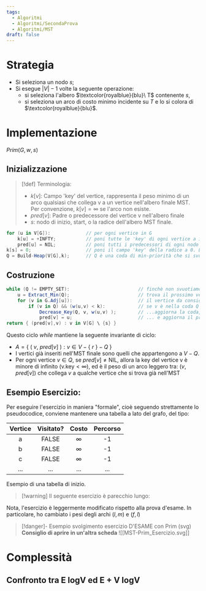 ```yaml
---
tags:
  - Algoritmi
  - Algoritmi/SecondaProva
  - Algoritmi/MST
draft: false
---
```

# Strategia

- Si seleziona un nodo $s$;
- Si esegue $|V|-1$ volte la seguente operazione:
	- si seleziona l'albero $\textcolor{royalblue}{blu}\ T$ contenente $s$,
	- si seleziona un arco di costo minimo incidente su $T$ e lo si colora di $\textcolor{royalblue}{blu}$.

# Implementazione

$Prim(G,w,s)$
## Inizializzazione


> [!def] Terminologia:
> - $k[v]:$ Campo 'key' del vertice, rappresenta il peso minimo di un arco qualsiasi che collega v a un vertice nell'albero finale MST. Per convenzione, $k[v]=\infty$ se l'arco non esiste.
> - $pred[v]:$ Padre o predecessore del vertice v nell'albero finale
> - $s:$ nodo di inizio, start, o la radice dell'albero MST finale.



```cs title="Prim(G,w,s)_init"
for (u in V[G]):             // per ogni vertice in G
	k[u] = +INFTY;           // poni tutte le 'key' di ogni vertice a infinito, perché inizialmente tutti i nodi attorno alla radice sono 'sconosciuti'
	pred[u] = NIL;           // poni tutti i predecessori di ogni nodo a NIL, perché ancora l'albero finale MST è vuoto
k[s] = 0;                    // poni il campo 'key' della radice a 0. La radice è il primo nodo da visitare
Q = Build-Heap(V[G],k);      // Q è una coda di min-priorità che si svuota man mano che costruiamo l'MST finale.
```


## Costruzione

```cs title="Prim(G,w,s)_build"
while (Q != EMPTY_SET):                         // finchè non svuotiamo la coda di min-priorità Q, l'albero MST finale non è completo 
	u = Extract_Min(Q);                         // trova il prossimo vertice da considerare: quello con valore 'key' minore
	for (v in G.Adj[u]):                        // il vertice da considerare deve essere adiacente a quello appena processato
		if (v in Q) && (w(u,v) < k):            // se v è nella coda Q (cioè ancora sconosciuto) e il peso del suo arco è minore della key...
			Decrease_Key(Q, v, w(u,v) );        // ...aggiorna la coda,
			pred[v] = u;                        // ... e aggiorna il predecessore del vertice v
return { (pred[v],v) : v in V[G] \ {s} }
```

Questo ciclo $while$ mantiene la seguente invariante di ciclo:
- $A=\{\  (\ v,\ pred[v]\  ): v \in V - \{\ r\ \}-Q\ \}$
- I vertici già inseriti nell'MST finale sono quelli che appartengono a $V-Q$.
- Per ogni vertice $v \in Q$, se $pred[v] \neq \text{NIL}$, allora la key del vertice v è minore di infinito ($\text{v.key} < \infty$), ed è il peso di un arco leggero tra: $(v, pred[v])$ che collega $v$ a qualche vertice che si trova già nell'MST


## Esempio Esercizio:

Per eseguire l'esercizio in maniera "formale", cioè seguendo strettamente lo pseudocodice, conviene mantenere una tabella a lato del grafo, del tipo:

| Vertice | Visitato? | Costo | Percorso |
| :--: | :--: | :--: | :--: |
| a | FALSE | $\infty$ | -1 |
| b | FALSE | $\infty$ | -1 |
| c | FALSE | $\infty$ | -1 |
| ... | ... | ... | ... |
Esempio di una tabella di inizio.


> [!warning] Il seguente esercizio è parecchio lungo:

Nota, l'esercizio è leggermente modificato rispetto alla prova d'esame. In particolare, ho cambiato i pesi degli archi $(l,m)$ e $(f,l)$

> [!danger]- Esempio svolgimento esercizio D'ESAME con Prim (svg)
> **Consiglio di aprire in un'altra scheda**
>![[MST-Prim_Esercizio.svg]]


# Complessità

## Confronto tra E logV ed E + V logV